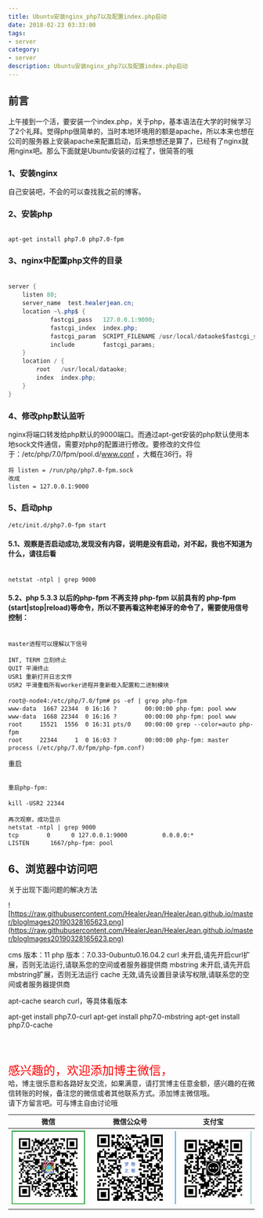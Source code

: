 ```yaml
---
title: Ubuntu安装nginx_php7以及配置index.php启动
date: 2018-02-23 03:33:00
tags: 
- server
category: 
- server
description: Ubuntu安装nginx_php7以及配置index.php启动
---
```

<!-- image url 
https://raw.githubusercontent.com/HealerJean/HealerJean.github.io/master/blogImages
　　首行缩进
<font color="red">  </font>

<font  color="red" size="4">   </font>


<font size="4">   </font>
-->

## 前言

上午接到一个活，要安装一个index.php，关于php，基本语法在大学的时候学习了2个礼拜。觉得php很简单的，当时本地环境用的额是apache，所以本来也想在公司的服务器上安装apache来配置启动，后来想想还是算了，已经有了nginx就用nginx吧。那么下面就是Ubuntu安装的过程了，很简答的哦


### 1、安装nginx

自己安装吧，不会的可以查找我之前的博客。


### 2、安装php



```shell

apt-get install php7.0 php7.0-fpm 

```

### 3、nginx中配置php文件的目录


```java

server {
    listen 80;
    server_name  test.healerjean.cn;
    location ~\.php$ {
            fastcgi_pass   127.0.0.1:9000;
            fastcgi_index  index.php;
            fastcgi_param  SCRIPT_FILENAME /usr/local/dataoke$fastcgi_script_name;
            include        fastcgi_params;
    }
    location / {
        root   /usr/local/dataoke;
        index  index.php;
    }
}


```

### 4、修改php默认监听

nginx将端口转发给php默认的9000端口。而通过apt-get安装的php默认使用本地sock文件通信，需要对php的配置进行修改。要修改的文件位于：/etc/php/7.0/fpm/pool.d/www.conf ，大概在36行。将


```
将 listen = /run/php/php7.0-fpm.sock
改成
listen = 127.0.0.1:9000

```

### 5、启动php

```shell
/etc/init.d/php7.0-fpm start

```

#### 5.1、观察是否启动成功,发现没有内容，说明是没有启动，对不起，我也不知道为什么，请往后看



```shell

netstat -ntpl | grep 9000

```


#### 5.2、php 5.3.3 以后的php-fpm 不再支持 php-fpm 以前具有的 php-fpm (start|stop|reload)等命令，所以不要再看这种老掉牙的命令了，需要使用信号控制：


```shell

master进程可以理解以下信号

INT, TERM 立刻终止
QUIT 平滑终止
USR1 重新打开日志文件
USR2 平滑重载所有worker进程并重新载入配置和二进制模块

root@-node4:/etc/php/7.0/fpm# ps -ef | grep php-fpm
www-data  1667 22344  0 16:16 ?        00:00:00 php-fpm: pool www
www-data  1668 22344  0 16:16 ?        00:00:00 php-fpm: pool www
root     15521  1556  0 16:31 pts/0    00:00:00 grep --color=auto php-fpm
root     22344     1  0 16:03 ?        00:00:00 php-fpm: master process (/etc/php/7.0/fpm/php-fpm.conf)

```
重启


```shell

重启php-fpm:

kill -USR2 22344

再次观察，成功显示
netstat -ntpl | grep 9000
tcp        0      0 127.0.0.1:9000          0.0.0.0:*               LISTEN      1667/php-fpm: pool 

```

## 6、浏览器中访问吧

关于出现下面问题的解决方法

![https://raw.githubusercontent.com/HealerJean/HealerJean.github.io/master/blogImages20190328165623.png](https://raw.githubusercontent.com/HealerJean/HealerJean.github.io/master/blogImages20190328165623.png)

cms 版本：11
php 版本：7.0.33-0ubuntu0.16.04.2
curl 未开启,请先开启curl扩展，否则无法运行,请联系您的空间或者服务器提供商
mbstring 未开启,请先开启mbstring扩展，否则无法运行
cache 无效,请先设置目录读写权限,请联系您的空间或者服务器提供商


apt-cache search curl，等具体看版本

apt-get install php7.0-curl
apt-get install php7.0-mbstring
apt-get install php7.0-cache




<br/><br/><br/>
<font color="red" size="5"> 感兴趣的，欢迎添加博主微信， </font><br/>
哈，博主很乐意和各路好友交流，如果满意，请打赏博主任意金额，感兴趣的在微信转账的时候，备注您的微信或者其他联系方式。添加博主微信哦。
<br/>
请下方留言吧。可与博主自由讨论哦

|微信 | 微信公众号|支付宝|
|:-------:|:-------:|:------:|
| ![微信](https://raw.githubusercontent.com/HealerJean/HealerJean.github.io/master/assets/img/tctip/weixin.jpg)|![微信公众号](https://raw.githubusercontent.com/HealerJean/HealerJean.github.io/master/assets/img/my/qrcode_for_gh_a23c07a2da9e_258.jpg)|![支付宝](https://raw.githubusercontent.com/HealerJean/HealerJean.github.io/master/assets/img/tctip/alpay.jpg) |




<!-- Gitalk 评论 start  -->

<link rel="stylesheet" href="https://unpkg.com/gitalk/dist/gitalk.css">
<script src="https://unpkg.com/gitalk@latest/dist/gitalk.min.js"></script> 
<div id="gitalk-container"></div>    
 <script type="text/javascript">
    var gitalk = new Gitalk({
		clientID: `1d164cd85549874d0e3a`,
		clientSecret: `527c3d223d1e6608953e835b547061037d140355`,
		repo: `HealerJean.github.io`,
		owner: 'HealerJean',
		admin: ['HealerJean'],
		id: '06L9ze4F7CdWtkvR',
    });
    gitalk.render('gitalk-container');
</script> 

<!-- Gitalk end -->

